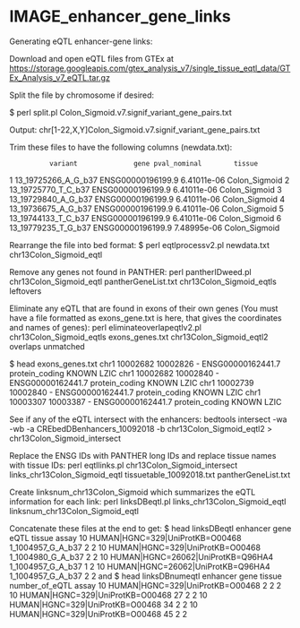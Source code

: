 # IMAGE_enhancer_gene_links

Generating eQTL enhancer-gene links:

Download and open eQTL files from GTEx at https://storage.googleapis.com/gtex_analysis_v7/single_tissue_eqtl_data/GTEx_Analysis_v7_eQTL.tar.gz

Split the file by chromosome if desired:

$ perl split.pl Colon_Sigmoid.v7.signif_variant_gene_pairs.txt

Output: chr[1-22,X,Y]Colon_Sigmoid.v7.signif_variant_gene_pairs.txt

Trim these files to have the following columns (newdata.txt):

              variant              gene pval_nominal        tissue
1 13_19725266_A_G_b37 ENSG00000196199.9  6.41011e-06 Colon_Sigmoid
2 13_19725770_T_C_b37 ENSG00000196199.9  6.41011e-06 Colon_Sigmoid
3 13_19729840_A_G_b37 ENSG00000196199.9  6.41011e-06 Colon_Sigmoid
4 13_19736675_A_G_b37 ENSG00000196199.9  6.41011e-06 Colon_Sigmoid
5 13_19744133_T_C_b37 ENSG00000196199.9  6.41011e-06 Colon_Sigmoid
6 13_19779235_T_G_b37 ENSG00000196199.9  7.48995e-06 Colon_Sigmoid

Rearrange the file into bed format:
$ perl eqtlprocessv2.pl newdata.txt chr13Colon_Sigmoid_eqtl

Remove any genes not found in PANTHER:
perl pantherIDweed.pl chr13Colon_Sigmoid_eqtl pantherGeneList.txt chr13Colon_Sigmoid_eqtls leftovers 

Eliminate any eQTL that are found in exons of their own genes (You must have a file formatted as exons_gene.txt is here, that gives the coordinates and names of genes):
perl eliminateoverlapeqtlv2.pl chr13Colon_Sigmoid_eqtls exons_genes.txt chr13Colon_Sigmoid_eqtl2 overlaps unmatched 

$ head exons_genes.txt
chr1    10002682        10002826        -       ENSG00000162441.7       protein_coding  KNOWN   LZIC
chr1    10002682        10002840        -       ENSG00000162441.7       protein_coding  KNOWN   LZIC
chr1    10002739        10002840        -       ENSG00000162441.7       protein_coding  KNOWN   LZIC
chr1    10003307        10003387        -       ENSG00000162441.7       protein_coding  KNOWN   LZIC

See if any of the eQTL intersect with the enhancers:
bedtools intersect -wa -wb -a CREbedDBenhancers_10092018 -b chr13Colon_Sigmoid_eqtl2 > chr13Colon_Sigmoid_intersect 

Replace the ENSG IDs with PANTHER long IDs and replace tissue names with tissue IDs:
perl eqtllinks.pl chr13Colon_Sigmoid_intersect links_chr13Colon_Sigmoid_eqtl tissuetable_10092018.txt pantherGeneList.txt 

Create linksnum_chr13Colon_Sigmoid which summarizes the eQTL information for each link:
perl linksDBeqtl.pl links_chr13Colon_Sigmoid_eqtl linksnum_chr13Colon_Sigmoid_eqtl 

Concatenate these files at the end to get:
$ head linksDBeqtl
enhancer        gene    eQTL  tissue  assay
10      HUMAN|HGNC=329|UniProtKB=O00468 1_1004957_G_A_b37       2       2
10      HUMAN|HGNC=329|UniProtKB=O00468 1_1004980_G_A_b37       2       2
10      HUMAN|HGNC=26062|UniProtKB=Q96HA4       1_1004957_G_A_b37       1       2
10      HUMAN|HGNC=26062|UniProtKB=Q96HA4       1_1004957_G_A_b37       2       2
and
$ head linksDBnumeqtl
enhancer        gene    tissue  number_of_eQTL  assay
10      HUMAN|HGNC=329|UniProtKB=O00468 2       2       2
10      HUMAN|HGNC=329|UniProtKB=O00468 27      2       2
10      HUMAN|HGNC=329|UniProtKB=O00468 34      2       2
10      HUMAN|HGNC=329|UniProtKB=O00468 45      2       2
